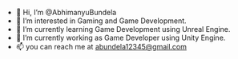 - 👋 Hi, I’m @AbhimanyuBundela
- 👀 I’m interested in Gaming and Game Development.
- 🌱 I’m currently learning Game Development using Unreal Engine.
- 🌱 I’m currently working as Game Developer using Unity Engine.
- 📫 you can reach me at abundela12345@gmail.com

<!---
AbhimanyuBundela/AbhimanyuBundela is a ✨ special ✨ repository because its `README.md` (this file) appears on your GitHub profile.
You can click the Preview link to take a look at your changes.
--->

